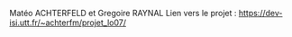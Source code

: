 Matéo ACHTERFELD et Gregoire RAYNAL
Lien vers le projet : https://dev-isi.utt.fr/~achterfm/projet_lo07/